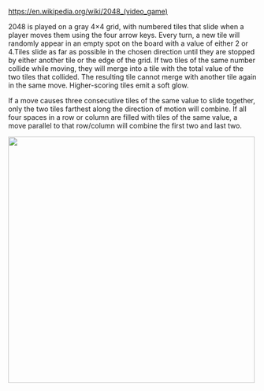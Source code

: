 https://en.wikipedia.org/wiki/2048_(video_game)

2048 is played on a gray 4×4 grid, with numbered tiles that slide when a player moves them using the four arrow keys. Every turn, a new tile will randomly appear in an empty spot on the board with a value of either 2 or 4.Tiles slide as far as possible in the chosen direction until they are stopped by either another tile or the edge of the grid. If two tiles of the same number collide while moving, they will merge into a tile with the total value of the two tiles that collided. The resulting tile cannot merge with another tile again in the same move. Higher-scoring tiles emit a soft glow.

If a move causes three consecutive tiles of the same value to slide together, only the two tiles farthest along the direction of motion will combine. If all four spaces in a row or column are filled with tiles of the same value, a move parallel to that row/column will combine the first two and last two.

<img src="https://user-images.githubusercontent.com/57006850/89811037-47b47a00-db53-11ea-8fd7-15d525ff314b.jpg" width="500" align="center">
